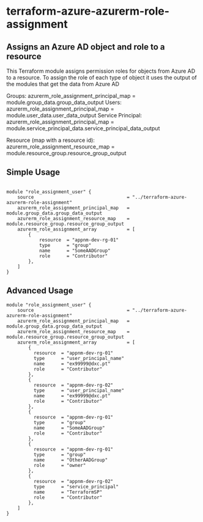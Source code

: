 # terraform-azure-azurerm-role-assignment

## Assigns an Azure AD object and role to a resource

This Terraform module assigns permission roles for objects from Azure AD to a resource.
To assign the role of each type of object it uses the output of the modules that get the  data from Azure AD

Groups:
  azurerm_role_assignment_principal_map   = module.group_data.group_data_output
Users:
  azurerm_role_assignment_principal_map   = module.user_data.user_data_output
Service Principal:
  azurerm_role_assignment_principal_map   = module.service_principal_data.service_principal_data_output

Resource (map with a resource id):
  azurerm_role_assignment_resource_map    = module.resource_group.resource_group_output

## Simple Usage

```hcl

module "role_assignment_user" {
    source                                  = "../terraform-azure-azurerm-role-assignment"
    azurerm_role_assignment_principal_map   = module.group_data.group_data_output
    azurerm_role_assignment_resource_map    = module.resource_group.resource_group_output
    azurerm_role_assignment_array           = [
        {
            resource  = "appnm-dev-rg-01"
            type      = "group"
            name      = "SomeAADGroup"
            role      = "Contributor"
        },
    ]
}
```

## Advanced Usage

```hcl
module "role_assignment_user" {
    source                                  = "../terraform-azure-azurerm-role-assignment"
    azurerm_role_assignment_principal_map   = module.group_data.group_data_output
    azurerm_role_assignment_resource_map    = module.resource_group.resource_group_output
    azurerm_role_assignment_array           = [
        {
          resource  = "appnm-dev-rg-01"
          type      = "user_principal_name"
          name      = "ex99999@dxc.pt"
          role      = "Contributor"
        },
        {
          resource  = "appnm-dev-rg-02"
          type      = "user_principal_name"
          name      = "ex99999@dxc.pt"
          role      = "Contributor"
        },
        {
          resource  = "appnm-dev-rg-01"
          type      = "group"
          name      = "SomeAADGroup"
          role      = "Contributor"
        },
        {
          resource  = "appnm-dev-rg-01"
          type      = "group"
          name      = "OtherAADGroup"
          role      = "owner"
        },
        {
          resource  = "appnm-dev-rg-02"
          type      = "service_principal"
          name      = "TerraformSP"
          role      = "Contributor"
        },
    ]
}
```